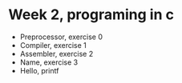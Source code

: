 # Week 2, programing in c
* Preprocessor, exercise 0
* Compiler, exercise 1
* Assembler, exercise 2
* Name, exercise 3
* Hello, printf